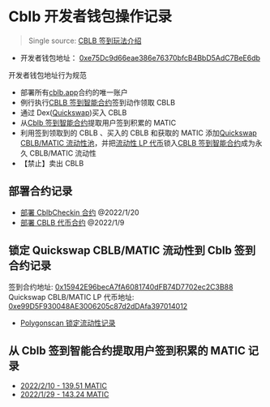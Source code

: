 # Cblb 开发者钱包操作记录

> Single source: [CBLB 签到玩法介绍](https://github.com/cblb-app/cblb-articles/blob/master/introductions/mannual-cblbcheckin.md)

- 开发者钱包地址： [0xe75Dc9d66eae386e76370bfcB4BbD5AdC7BeE6db](https://polygonscan.com/address/0xe75Dc9d66eae386e76370bfcB4BbD5AdC7BeE6db)

开发者钱包地址行为规范

- 部署所有[cblb.app](https://cblb.app/)合约的唯一账户
- 例行执行[CBLB 签到智能合约](https://polygonscan.com/address/0x15942E96becA7fA6081740dFB74D7702ec2C3B88)签到动作领取 CBLB
- 通过 Dex([Quickswap](https://quickswap.exchange/#/swap?inputCurrency=ETH&outputCurrency=0x7a45922F95C845Ff9bE01112AfCF207968a9cA0B))买入 CBLB
- 从[Cblb 签到智能合约](https://polygonscan.com/address/0x15942E96becA7fA6081740dFB74D7702ec2C3B88)提取用户签到积累的 MATIC
- 利用签到领取到的 CBLB 、买入的 CBLB 和获取的 MATIC 添加[Quickswap CBLB/MATIC 流动性池](https://polygonscan.com/address/0xe99d5f930048ae3006205c87d2ddafa397014012)，并把[流动性 LP 代币](https://polygonscan.com/token/0xe99d5f930048ae3006205c87d2ddafa397014012)锁入[CBLB 签到智能合约](https://polygonscan.com/address/0x15942E96becA7fA6081740dFB74D7702ec2C3B88)成为永久 CBLB/MATIC 流动性
- 【禁止】卖出 CBLB

## 部署合约记录

- [部署 CblbCheckin 合约](https://polygonscan.com/tx/0xdda6622ac2cea5cc3e7ac5e21526487c35e51724660949364595f4f0797cf794) @2022/1/20
- [部署 CBLB 代币合约](https://polygonscan.com/tx/0xbec5289b7dd1dbb71a8550cd9ccbff6f782ace6490907468c29ad3a01f980632) @2022/1/9

## 锁定 Quickswap CBLB/MATIC 流动性到 Cblb 签到合约记录

签到合约地址: [0x15942E96becA7fA6081740dFB74D7702ec2C3B88](https://polygonscan.com/address/0x15942e96beca7fa6081740dfb74d7702ec2c3b88)  
Quickswap CBLB/MATIC LP 代币地址: [0xe99D5F930048AE3006205c87d2dDAfa397014012](https://polygonscan.com/address/0xe99d5f930048ae3006205c87d2ddafa397014012)

- [Polygonscan 锁定流动性记录](https://polygonscan.com/token/0xe99d5f930048ae3006205c87d2ddafa397014012?a=0x15942e96beca7fa6081740dfb74d7702ec2c3b88)

## 从 Cblb 签到智能合约提取用户签到积累的 MATIC 记录

- [2022/2/10 - 139.51 MATIC](https://polygonscan.com/tx/0x12e658941c544dfa47ea037641d849322f17bb69c91d8123c7b59093307f3746)
- [2022/1/29 - 143.24 MATIC](https://polygonscan.com/tx/0x62cd1b5fa7fb0adc49eae6796b634f112c3a9600e7f38223aa238fab3a5dcc21)
